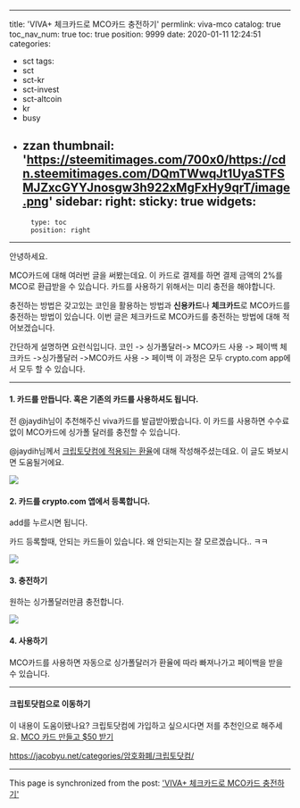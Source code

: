 
---
title: 'VIVA+ 체크카드로 MCO카드 충전하기'
permlink: viva-mco
catalog: true
toc_nav_num: true
toc: true
position: 9999
date: 2020-01-11 12:24:51
categories:
- sct
tags:
- sct
- sct-kr
- sct-invest
- sct-altcoin
- kr
- busy
- zzan
thumbnail: 'https://steemitimages.com/700x0/https://cdn.steemitimages.com/DQmTWwqJt1UyaSTFSMJZxcGYYJnosgw3h922xMgFxHy9qrT/image.png'
sidebar:
    right:
        sticky: true
widgets:
    -
        type: toc
        position: right
---


안녕하세요. 

MCO카드에 대해 여러번 글을 써봤는데요.
이 카드로 결제를 하면 결제 금액의 2%를 MCO로 환급받을 수 있습니다. 
카드를 사용하기 위해서는 미리 충전을 해야합니다. 

충전하는 방법은 갖고있는 코인을 활용하는 방법과 
**신용카드**나 **체크카드**로 MCO카드를 충전하는 방법이 있습니다.
이번 글은 체크카드로 MCO카드를 충전하는 방법에 대해 적어보겠습니다.

간단하게 설명하면 요런식입니다.
코인 -> 싱가폴달러-> MCO카드 사용 -> 페이백
체크카드 ->싱가폴달러 ->MCO카드 사용 -> 페이백
이 과정은 모두 crypto.com app에서 모두 할 수 있습니다.


----

#### 1. 카드를 만듭니다. 혹은 기존의 카드를 사용하셔도 됩니다.

전 @jaydih님이 추천해주신 viva카드를 발급받아봤습니다.
이 카드를 사용하면 수수료없이 MCO카드에 싱가폴 달러를 충전할 수 있습니다. 

@jaydih님께서 [크립토닷컴에 적용되는 환율](https://steemit.com/hive-196917/@jaydih/dl5ph-mco)에 대해 작성해주셨는데요. 
이 글도 봐보시면 도움될거에요.

![](https://steemitimages.com/700x0/https://cdn.steemitimages.com/DQmTWwqJt1UyaSTFSMJZxcGYYJnosgw3h922xMgFxHy9qrT/image.png)

#### 2. 카드를 crypto.com 앱에서 등록합니다.

add를 누르시면 됩니다. 

카드 등록할때, 안되는 카드들이 있습니다.
왜 안되는지는 잘 모르겠습니다.. ㅋㅋ

![](https://steemitimages.com/300x0/https://cdn.steemitimages.com/DQmSagNQfhPbhykcSLaZauXMe2tTbgvdrQxEWHjiYP3Srxn/image.png)

#### 3. 충전하기

원하는 싱가폴달러만큼 충전합니다.

![](https://steemitimages.com/300x0/https://cdn.steemitimages.com/DQmPY7XesaxXSdrPxXSzRQ1kpmRvU7KBoDpeF3iXm3eb6dW/image.png)

#### 4. 사용하기

MCO카드를 사용하면 자동으로 싱가폴달러가 환율에 따라 빠져나가고
페이백을 받을 수 있습니다.


---

#### 크립토닷컴으로 이동하기
이 내용이 도움이됐나요?
크립토닷컴에 가입하고 싶으시다면 
저를 추천인으로 해주세요.
[MCO 카드 만들고 $50 받기](https://platinum.crypto.com/r/cfhpqb359e)

https://jacobyu.net/categories/암호화폐/크립토닷컴/

- - -

This page is synchronized from the post: ['VIVA+ 체크카드로 MCO카드 충전하기'](https://steemit.com/@jacobyu/viva-mco)
